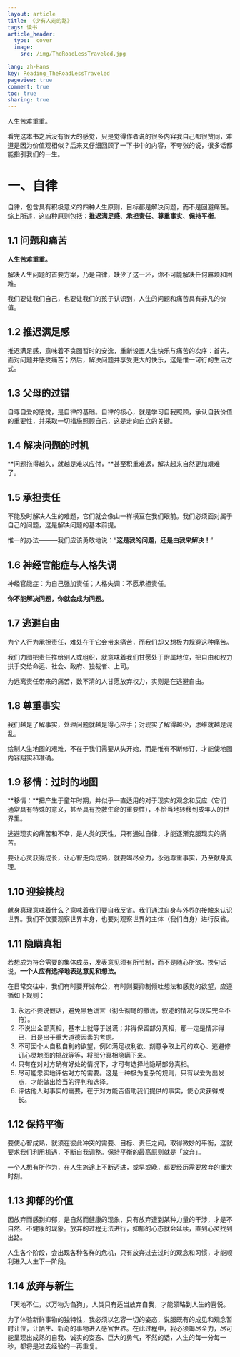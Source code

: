 ```yaml
---
layout: article
title: 《少有人走的路》
tags: 读书
article_header:
  type:  cover
  image:
    src: /img/TheRoadLessTraveled.jpg

lang: zh-Hans
key: Reading_TheRoadLessTraveled
pageview: true
comment: true
toc: true
sharing: true
---
```


人生苦难重重。

看完这本书之后没有很大的感觉，只是觉得作者说的很多内容我自己都很赞同，难道是因为价值观相似？后来又仔细回顾了一下书中的内容，不夸张的说，很多话都能指引我们的一生。

# 一、自律

自律，包含具有积极意义的四种人生原则，目标都是解决问题，而不是回避痛苦。综上所述，这四种原则包括：**推迟满足感**、**承担责任**、**尊重事实**、**保持平衡**。

## 1.1 问题和痛苦

**人生苦难重重。**

解决人生问题的首要方案，乃是自律，缺少了这一环，你不可能解决任何麻烦和困难。

我们要让我们自己，也要让我们的孩子认识到，人生的问题和痛苦具有非凡的价值。

## 1.2 推迟满足感

推迟满足感，意味着不贪图暂时的安逸，重新设置人生快乐与痛苦的次序：首先，面对问题并感受痛苦；然后，解决问题并享受更大的快乐，这是惟一可行的生活方式。

## 1.3 父母的过错

自尊自爱的感觉，是自律的基础。自律的核心，就是学习自我照顾，承认自我价值的重要性，并采取一切措施照顾自己，这是走向自立的关键。

## 1.4 解决问题的时机

**问题拖得越久，就越是难以应付，**甚至积重难返，解决起来自然更加艰难了。

## 1.5 承担责任

不能及时解决人生的难题，它们就会像山一样横亘在我们眼前。我们必须面对属于自己的问题，这是解决问题的基本前提。

惟一的办法———我们应该勇敢地说：“**这是我的问题，还是由我来解决！**”

## 1.6 神经官能症与人格失调

神经官能症：为自己强加责任；人格失调：不愿承担责任。

**你不能解决问题，你就会成为问题。**

## 1.7 逃避自由

为个人行为承担责任，难处在于它会带来痛苦，而我们却又想极力规避这种痛苦。

我们力图把责任推给别人或组织，就意味着我们甘愿处于附属地位，把自由和权力拱手交给命运、社会、政府、独裁者、上司。

为远离责任带来的痛苦，数不清的人甘愿放弃权力，实则是在逃避自由。

## 1.8 尊重事实

我们越是了解事实，处理问题就越是得心应手；对现实了解得越少，思维就越是混乱。

绘制人生地图的艰难，不在于我们需要从头开始，而是惟有不断修订，才能使地图内容翔实和准确。

## 1.9 移情：过时的地图

**移情：**把产生于童年时期，并似乎一直适用的对于现实的观念和反应（它们通常具有特殊的意义，甚至具有挽救生命的重要性），不恰当地转移到成年人的世界里。

逃避现实的痛苦和不幸，是人类的天性，只有通过自律，才能逐渐克服现实的痛苦。

要让心灵获得成长，让心智走向成熟，就要竭尽全力，永远尊重事实，乃至献身真理。

## 1.10 迎接挑战

献身真理意味着什么？意味着我们要自我反省。我们通过自身与外界的接触来认识世界。我们不仅要观察世界本身，也要对观察世界的主体（我们自身）进行反省。

## 1.11 隐瞒真相

若想成为符合需要的集体成员，发表意见须有所节制，而不是随心所欲。换句话说，**一个人应有选择地表达意见和想法。**

在日常交往中，我们有时要开诚布公，有时则要抑制倾吐想法和感觉的欲望，应遵循如下规则：

1. 永远不要说假话，避免黑色谎言（彻头彻尾的撒谎，叙述的情况与现实完全不符）。
2. 不说出全部真相，基本上就等于说谎；非得保留部分真相，那一定是情非得已，且是出于重大道德因素的考虑。
3. 不可因个人自私自利的欲望，例如满足权利欲、刻意争取上司的欢心、逃避修订心灵地图的挑战等等，将部分真相隐瞒下来。
4. 只有在对对方确有好处的情况下，才可有选择地隐瞒部分真相。
5. 尽可能忠实地评估对方的需要。这是一种极为复杂的规则，只有以爱为出发点，才能做出恰当的评判和选择。
6. 评估他人对事实的需要，在于对方能否借助我们提供的事实，使心灵获得成长。

## 1.12 保持平衡

要使心智成熟，就须在彼此冲突的需要、目标、责任之间，取得微妙的平衡，这就要求我们利用机遇，不断自我调整。保持平衡的最高原则就是「放弃」。

一个人想有所作为，在人生旅途上不断迈进，或早或晚，都要经历需要放弃的重大时刻。

## 1.13 抑郁的价值

因放弃而感到抑郁，是自然而健康的现象，只有放弃遭到某种力量的干涉，才是不自然、不健康的现象。放弃的过程无法进行，抑郁的心态就会延续，直到心灵找到出路。

人生各个阶段，会出现各种各样的危机，只有放弃过去过时的观念和习惯，才能顺利进入人生下一阶段。

## 1.14 放弃与新生

「天地不仁，以万物为刍狗」，人类只有适当放弃自我，才能领略到人生的喜悦。

为了体验新鲜事物的独特性，我必须以包容一切的姿态，说服既有的成见和观念暂时让位，让陌生、新奇的事物进入感官世界。在此过程中，我必须竭尽全力，尽可能呈现出成熟的自我、诚实的姿态、巨大的勇气，不然的话，人生的每一分每一秒，都将是过去经验的一再重复。